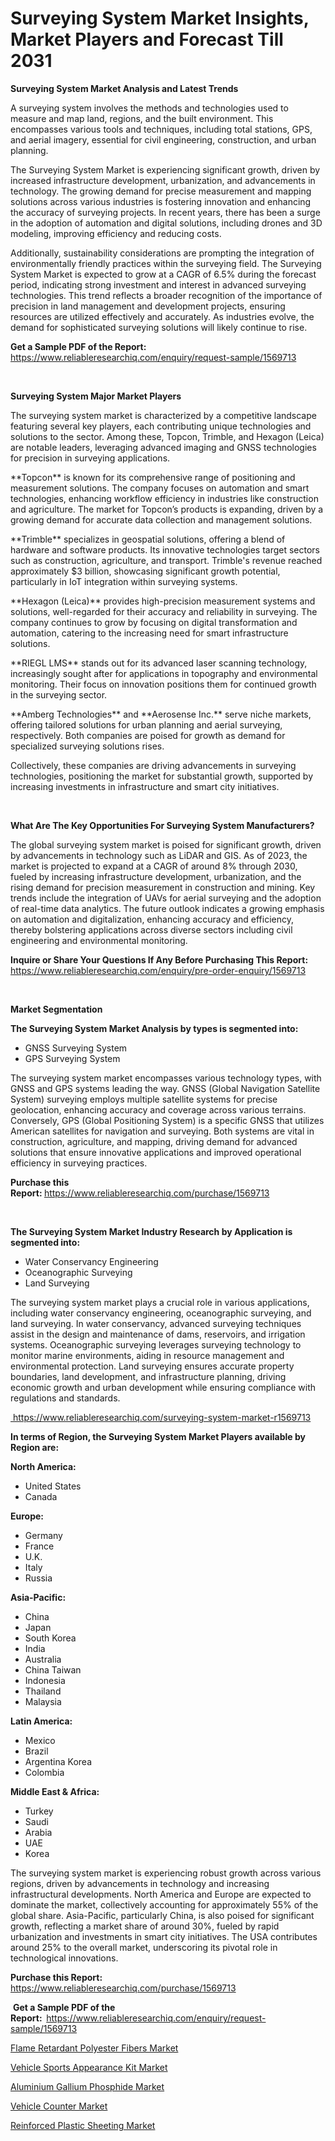 <p><h1>Surveying System Market Insights, Market Players and Forecast Till 2031</h1></p><p><strong>Surveying System Market Analysis and Latest Trends</strong></p>
<p><p>A surveying system involves the methods and technologies used to measure and map land, regions, and the built environment. This encompasses various tools and techniques, including total stations, GPS, and aerial imagery, essential for civil engineering, construction, and urban planning.</p><p>The Surveying System Market is experiencing significant growth, driven by increased infrastructure development, urbanization, and advancements in technology. The growing demand for precise measurement and mapping solutions across various industries is fostering innovation and enhancing the accuracy of surveying projects. In recent years, there has been a surge in the adoption of automation and digital solutions, including drones and 3D modeling, improving efficiency and reducing costs.</p><p>Additionally, sustainability considerations are prompting the integration of environmentally friendly practices within the surveying field. The Surveying System Market is expected to grow at a CAGR of 6.5% during the forecast period, indicating strong investment and interest in advanced surveying technologies. This trend reflects a broader recognition of the importance of precision in land management and development projects, ensuring resources are utilized effectively and accurately. As industries evolve, the demand for sophisticated surveying solutions will likely continue to rise.</p></p>
<p><strong>Get a Sample PDF of the Report:&nbsp;</strong> <a href="https://www.reliableresearchiq.com/enquiry/request-sample/1569713?utm_campaign=1119&utm_medium=2&utm_source=Github&utm_content=ia&utm_term=14102024&utm_id=surveying-system">https://www.reliableresearchiq.com/enquiry/request-sample/1569713</a></p>
<p>&nbsp;</p>
<p><strong>Surveying System Major Market Players</strong></p>
<p><p>The surveying system market is characterized by a competitive landscape featuring several key players, each contributing unique technologies and solutions to the sector. Among these, Topcon, Trimble, and Hexagon (Leica) are notable leaders, leveraging advanced imaging and GNSS technologies for precision in surveying applications.</p><p>**Topcon** is known for its comprehensive range of positioning and measurement solutions. The company focuses on automation and smart technologies, enhancing workflow efficiency in industries like construction and agriculture. The market for Topcon’s products is expanding, driven by a growing demand for accurate data collection and management solutions.</p><p>**Trimble** specializes in geospatial solutions, offering a blend of hardware and software products. Its innovative technologies target sectors such as construction, agriculture, and transport. Trimble's revenue reached approximately $3 billion, showcasing significant growth potential, particularly in IoT integration within surveying systems.</p><p>**Hexagon (Leica)** provides high-precision measurement systems and solutions, well-regarded for their accuracy and reliability in surveying. The company continues to grow by focusing on digital transformation and automation, catering to the increasing need for smart infrastructure solutions.</p><p>**RIEGL LMS** stands out for its advanced laser scanning technology, increasingly sought after for applications in topography and environmental monitoring. Their focus on innovation positions them for continued growth in the surveying sector.</p><p>**Amberg Technologies** and **Aerosense Inc.** serve niche markets, offering tailored solutions for urban planning and aerial surveying, respectively. Both companies are poised for growth as demand for specialized surveying solutions rises.</p><p>Collectively, these companies are driving advancements in surveying technologies, positioning the market for substantial growth, supported by increasing investments in infrastructure and smart city initiatives.</p></p>
<p>&nbsp;</p>
<p><strong>What Are The Key Opportunities For Surveying System Manufacturers?</strong></p>
<p><p>The global surveying system market is poised for significant growth, driven by advancements in technology such as LiDAR and GIS. As of 2023, the market is projected to expand at a CAGR of around 8% through 2030, fueled by increasing infrastructure development, urbanization, and the rising demand for precision measurement in construction and mining. Key trends include the integration of UAVs for aerial surveying and the adoption of real-time data analytics. The future outlook indicates a growing emphasis on automation and digitalization, enhancing accuracy and efficiency, thereby bolstering applications across diverse sectors including civil engineering and environmental monitoring.</p></p>
<p><strong>Inquire or Share Your Questions If Any Before Purchasing This Report:</strong> <a href="https://www.reliableresearchiq.com/enquiry/pre-order-enquiry/1569713?utm_campaign=1119&utm_medium=2&utm_source=Github&utm_content=ia&utm_term=14102024&utm_id=surveying-system">https://www.reliableresearchiq.com/enquiry/pre-order-enquiry/1569713</a></p>
<p>&nbsp;</p>
<p><strong>Market Segmentation</strong></p>
<p><strong>The Surveying System Market Analysis by types is segmented into:</strong></p>
<p><ul><li>GNSS Surveying System</li><li>GPS Surveying System</li></ul></p>
<p><p>The surveying system market encompasses various technology types, with GNSS and GPS systems leading the way. GNSS (Global Navigation Satellite System) surveying employs multiple satellite systems for precise geolocation, enhancing accuracy and coverage across various terrains. Conversely, GPS (Global Positioning System) is a specific GNSS that utilizes American satellites for navigation and surveying. Both systems are vital in construction, agriculture, and mapping, driving demand for advanced solutions that ensure innovative applications and improved operational efficiency in surveying practices.</p></p>
<p><strong>Purchase this Report:&nbsp;</strong><a href="https://www.reliableresearchiq.com/purchase/1569713?utm_campaign=1119&utm_medium=2&utm_source=Github&utm_content=ia&utm_term=14102024&utm_id=surveying-system">https://www.reliableresearchiq.com/purchase/1569713</a></p>
<p>&nbsp;</p>
<p><strong>The Surveying System Market Industry Research by Application is segmented into:</strong></p>
<p><ul><li>Water Conservancy Engineering</li><li>Oceanographic Surveying</li><li>Land Surveying</li></ul></p>
<p><p>The surveying system market plays a crucial role in various applications, including water conservancy engineering, oceanographic surveying, and land surveying. In water conservancy, advanced surveying techniques assist in the design and maintenance of dams, reservoirs, and irrigation systems. Oceanographic surveying leverages surveying technology to monitor marine environments, aiding in resource management and environmental protection. Land surveying ensures accurate property boundaries, land development, and infrastructure planning, driving economic growth and urban development while ensuring compliance with regulations and standards.</p></p>
<p><a href="https://www.reliableresearchiq.com/surveying-system-market-r1569713?utm_campaign=1119&utm_medium=2&utm_source=Github&utm_content=ia&utm_term=14102024&utm_id=surveying-system">&nbsp;https://www.reliableresearchiq.com/surveying-system-market-r1569713</a></p>
<p><strong>In terms of Region, the Surveying System Market Players available by Region are:</strong></p>
<p>
    <p> <strong> North America: </strong>
        <ul>
            <li>United States</li>
            <li>Canada</li>
        </ul>
        </p> 
    <p> <strong> Europe: </strong>
        <ul>
            <li>Germany</li>
            <li>France</li>
            <li>U.K.</li>
            <li>Italy</li>
            <li>Russia</li>
        </ul>
        </p> 
    <p> <strong> Asia-Pacific: </strong>
        <ul>
            <li>China</li>
            <li>Japan</li>
            <li>South Korea</li>
            <li>India</li>
            <li>Australia</li>
            <li>China Taiwan</li>
            <li>Indonesia</li>
            <li>Thailand</li>
            <li>Malaysia</li>
        </ul>
        </p> 
    <p> <strong> Latin America: </strong>
        <ul>
            <li>Mexico</li>
            <li>Brazil</li>
            <li>Argentina Korea</li>
            <li>Colombia</li>
        </ul>
        </p> 
    <p> <strong> Middle East & Africa: </strong>
        <ul>
            <li>Turkey</li>
            <li>Saudi</li>
            <li>Arabia</li>
            <li>UAE</li>
            <li>Korea</li>
        </ul>
    </p>
    </p>
<p><p>The surveying system market is experiencing robust growth across various regions, driven by advancements in technology and increasing infrastructural developments. North America and Europe are expected to dominate the market, collectively accounting for approximately 55% of the global share. Asia-Pacific, particularly China, is also poised for significant growth, reflecting a market share of around 30%, fueled by rapid urbanization and investments in smart city initiatives. The USA contributes around 25% to the overall market, underscoring its pivotal role in technological innovations.</p></p>
<p><strong>Purchase this Report: </strong><a href="https://www.reliableresearchiq.com/purchase/1569713?utm_campaign=1119&utm_medium=2&utm_source=Github&utm_content=ia&utm_term=14102024&utm_id=surveying-system">https://www.reliableresearchiq.com/purchase/1569713</a></p>
<p>&nbsp;<strong>Get a Sample PDF of the Report:&nbsp;&nbsp;</strong><a href="https://www.reliableresearchiq.com/enquiry/request-sample/1569713?utm_campaign=1119&utm_medium=2&utm_source=Github&utm_content=ia&utm_term=14102024&utm_id=surveying-system">https://www.reliableresearchiq.com/enquiry/request-sample/1569713</a></p>
<p><strong></strong></p>
<p><p><a href="https://www.linkedin.com/pulse/flame-retardant-polyester-fibers-value-chain-analysis-from-bssff?trk=public_post_embed_feed-article-content&utm_campaign=1119&utm_medium=2&utm_source=Github&utm_content=ia&utm_term=14102024&utm_id=surveying-system">Flame Retardant Polyester Fibers Market</a></p><p><a href="https://www.linkedin.com/pulse/vehicle-sports-appearance-kit-market-research-report-forecast-zv39f?trk=public_post_embed_feed-article-content&utm_campaign=1119&utm_medium=2&utm_source=Github&utm_content=ia&utm_term=14102024&utm_id=surveying-system">Vehicle Sports Appearance Kit Market</a></p><p><a href="https://www.linkedin.com/pulse/global-aluminium-gallium-phosphide-market-size-trends-analysis-6mc0f?trk=public_post_embed_feed-article-content&utm_campaign=1119&utm_medium=2&utm_source=Github&utm_content=ia&utm_term=14102024&utm_id=surveying-system">Aluminium Gallium Phosphide Market</a></p><p><a href="https://github.com/paceyzqrlfe/Market-Research-Report-List-1/blob/main/vehicle-counter-market.md?utm_campaign=1119&utm_medium=2&utm_source=Github&utm_content=ia&utm_term=14102024&utm_id=surveying-system">Vehicle Counter Market</a></p><p><a href="https://github.com/sogusofer/Market-Research-Report-List-1/blob/main/reinforced-plastic-sheeting-market.md?utm_campaign=1119&utm_medium=2&utm_source=Github&utm_content=ia&utm_term=14102024&utm_id=surveying-system">Reinforced Plastic Sheeting Market</a></p></p>